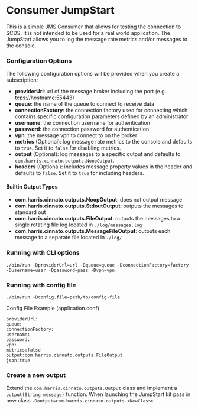# Consumer JumpStart
This is a simple JMS Consumer that allows for testing the connection to SCDS.
It is not intended to be used for a real world application.
The JumpStart allows you to log the message rate metrics and/or messages to the console.

### Configuration Options
The following configuration options will be provided when you create a subscription:
- **providerUrl**: url of the message broker including the port (e.g. tcps://hostname:55443)
- **queue**: the name of the queue to connect to receive data
- **connectionFactory**: the connection factory used for connecting which contains specific configuration parameters defined by an administrator
- **username**: the connection username for authentication
- **password**: the connection password for authentication
- **vpn**: the message vpn to connect to on the broker
- **metrics** (Optional): log message rate metrics to the console and defaults to `true`. Set it to `false` for disabling metrics.
- **output** (Optional): log messages to a specific output and defaults to `com.harris.cinnato.outputs.NoopOutput`.
- **headers** (Optional): includes message property values in the header and defaults to `false`. Set it to `true` for including headers.

#### Builtin Output Types
- **com.harris.cinnato.outputs.NoopOutput**: does not output message
- **com.harris.cinnato.outputs.StdoutOutput**: outputs the messages to standard out
- **com.harris.cinnato.outputs.FileOutput**: outputs the messages to a single rotating file log located in `./log/messages.log`
- **com.harris.cinnato.outputs.MessageFileOutput**: outputs each message to a separate file located in `./log/`

### Running with CLI options
```
./bin/run -DproviderUrl=url -Dqueue=queue -DconnectionFactory=factory -Dusername=user -Dpassword=pass -Dvpn=vpn
```

### Running with config file
```
./bin/run -Dconfig.file=path/to/config-file
```

Config File Example (application.conf)
```
providerUrl:
queue:
connectionFactory:
username:
password:
vpn:
metrics:false
output:com.harris.cinnato.outputs.FileOutput
json:true
```

### Create a new output
Extend the `com.harris.cinnato.outputs.Output` class and implement a `output(String message)` function.  When launching the JumpStart kit pass in new class `-Doutput=com.harris.cinnato.outputs.<NewClass>`
